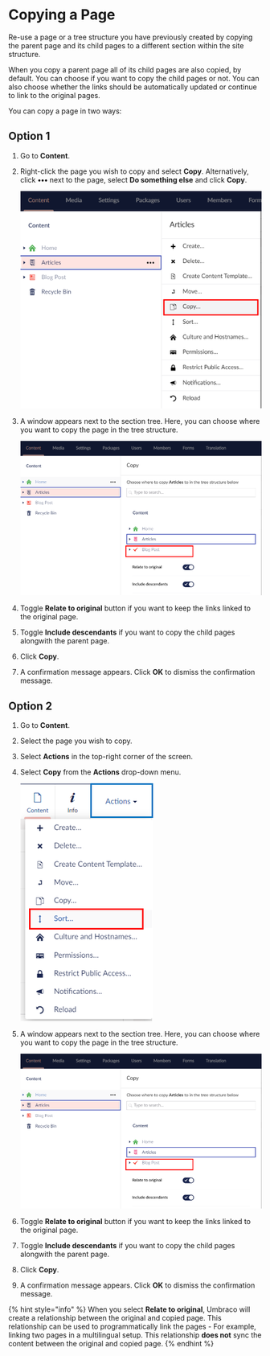 # Copying a Page

Re-use a page or a tree structure you have previously created by copying the parent page and its child pages to a different section within the site structure.

When you copy a parent page all of its child pages are also copied, by default. You can choose if you want to copy the child pages or not. You can also choose whether the links should be automatically updated or continue to link to the original pages.

You can copy a page in two ways:

## Option 1

1. Go to **Content**.
2. Right-click the page you wish to copy and select **Copy**. Alternatively, click **•••** next to the page, select **Do something else** and click **Copy**.

    ![Copy Menu 1](images/Copy-menu-v9.png)
3. A window appears next to the section tree. Here, you can choose where you want to copy the page in the tree structure.

     ![Copy Option 1](images/Copy-options-v9.png)

4. Toggle **Relate to original** button if you want to keep the links linked to the original page.
5. Toggle **Include descendants** if you want to copy the child pages alongwith the parent page.
6. Click **Copy**.
7. A confirmation message appears. Click **OK** to dismiss the confirmation message.

## Option 2

1. Go to **Content**.
2. Select the page you wish to copy.
3. Select **Actions** in the top-right corner of the screen.
4. Select **Copy** from the **Actions** drop-down menu.

    ![Actions Menu](images/Actions-menu-v9.png)

5. A window appears next to the section tree. Here, you can choose where you want to copy the page in the tree structure.

     ![Copy Option 1](images/Copy-options-v9.png)

6. Toggle **Relate to original** button if you want to keep the links linked to the original page.
7. Toggle **Include descendants** if you want to copy the child pages alongwith the parent page.
8. Click **Copy**.
9. A confirmation message appears. Click **OK** to dismiss the confirmation message.

{% hint style="info" %}
When you select **Relate to original**, Umbraco will create a relationship between the original and copied page. This relationship can be used to programmatically link the pages - For example, linking two pages in a multilingual setup. This relationship **does not** sync the content between the original and copied page.
{% endhint %}

